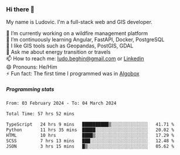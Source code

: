 ### Hi there 👋

My name is Ludovic. I'm a full-stack web and GIS developer.

 🔭 I’m currently working on a wildfire management platform<br/>
 🌱 I’m continuously learning Angular, FastAPI, Docker, PostgreSQL<br/>
 👯 I like GIS tools such as Geopandas, PostGIS, GDAL<br/>
 💬 Ask me about energy transition or travels<br/>
 📫 How to reach me: ludo.beghin@gmail.com or [Linkedin](https://www.linkedin.com/in/ludovic-beghin/)<br/>
 😄 Pronouns: He/Him<br/>
 ⚡ Fun fact: The first time I programmed was in [Algobox](https://fr.wikipedia.org/wiki/Algobox)<br/>

##### Programming stats
<!--START_SECTION:waka-->

```txt
From: 03 February 2024 - To: 04 March 2024

Total Time: 57 hrs 52 mins

TypeScript   24 hrs 9 mins   ██████████▒░░░░░░░░░░░░░░   41.71 %
Python       11 hrs 35 mins  █████░░░░░░░░░░░░░░░░░░░░   20.02 %
HTML         10 hrs          ████▒░░░░░░░░░░░░░░░░░░░░   17.29 %
SCSS         7 hrs 13 mins   ███░░░░░░░░░░░░░░░░░░░░░░   12.48 %
JSON         3 hrs 15 mins   █▒░░░░░░░░░░░░░░░░░░░░░░░   05.62 %
```

<!--END_SECTION:waka-->
